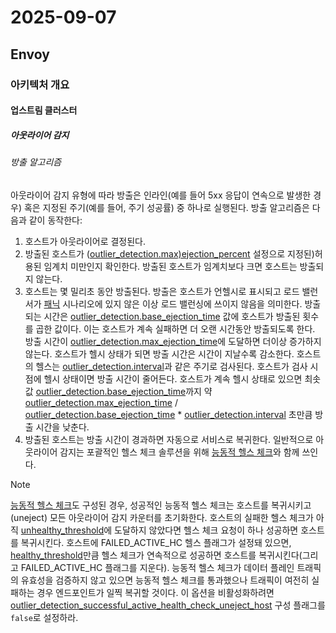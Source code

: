 # 2025-09-07

## Envoy

### 아키텍처 개요

#### 업스트림 클러스터

##### 아웃라이어 감지

###### 방출 알고리즘

아웃라이어 감지 유형에 따라 방출은 인라인(예를 들어 5xx 응답이 연속으로 발생한 경우) 혹은 지정된 주기(예를 들어, 주기 성공률) 중 하나로 실행된다. 방출 알고리즘은 다음과 같이 동작한다:

1. 호스트가 아웃라이어로 결정된다.
2. 방출된 호스트가 ([outlier_detection.max)ejection_percent][api-clusters-outlier-detection-max-ejection-percent] 설정으로 지정된)허용된 임계치 미만인지 확인한다. 방출된 호스트가 임계치보다 크면 호스트는 방출되지 않는다.
3. 호스트는 몇 밀리초 동안 방출된다. 방출은 호스트가 언헬시로 표시되고 로드 밸런서가 [패닉][arch-upstream-clusters-load-balancing-panic-threshold] 시나리오에 있지 않은 이상 로드 밸런싱에 쓰이지 않음을 의미한다. 방출되는 시간은 [outlier_detection.base_ejection_time][api-clusters-outlier-detection-base-ejection-time] 값에 호스트가 방출된 횟수를 곱한 값이다. 이는 호스트가 계속 실패하면 더 오랜 시간동안 방출되도록 한다. 방출 시간이 [outlier_detection.max_ejection_time][api-clusters-outlier-detection-max-ejection-time]에 도달하면 더이상 증가하지 않는다. 호스트가 헬시 상태가 되면 방출 시간은 시간이 지날수록 감소한다. 호스트의 헬스는 [outlier_detection.interval][api-clusters-outlier-detection-interval]과 같은 주기로 검사된다. 호스트가 검사 시점에 헬시 상태이면 방출 시간이 줄어든다. 호스트가 계속 헬시 상태로 있으면 최솟값 [outlier_detection.base_ejection_time][api-clusters-outlier-detection-base-ejection-time]까지 약 [outlier_detection.max_ejection_time][api-clusters-outlier-detection-max-ejection-time] / [outlier_detection.base_ejection_time][api-clusters-outlier-detection-base-ejection-time] * [outlier_detection.interval][api-clusters-outlier-detection-interval] 초만큼 방출 시간을 낮춘다.
4. 방출된 호스트는 방출 시간이 경과하면 자동으로 서비스로 복귀한다. 일반적으로 아웃라이어 감지는 포괄적인 헬스 체크 솔루션을 위해 [능동적 헬스 체크][arch-upstream-clusters-health-checking]와 함께 쓰인다.

> [!NOTE]
>
> [능동적 헬스 체크][arch-upstream-clusters-health-checking]도 구성된 경우, 성공적인 능동적 헬스 체크는 호스트를 복귀시키고(uneject) 모든 아웃라이어 감지 카운터를 초기화한다. 호스트의 실패한 헬스 체크가 아직 [unhealthy_threshold][api-clusters-health-check-unhealthy-threshold]에 도달하지 않았다면 헬스 체크 요청이 하나 성공하면 호스트를 복귀시킨다. 호스트에 FAILED_ACTIVE_HC 헬스 플래그가 설정돼 있으면, [healthy_threshold][api-clusters-health-check-healthy-threshold]만큼 헬스 체크가 연속적으로 성공하면 호스트를 복귀시킨다(그리고 FAILED_ACTIVE_HC 플래그를 지운다). 능동적 헬스 체크가 데이터 플레인 트래픽의 유효성을 검증하지 않고 있으면 능동적 헬스 체크를 통과했으나 트래픽이 여전히 실패하는 경우 엔드포인트가 일찍 복귀할 것이다. 이 옵션을 비활성화하려면 [outlier_detection_successful_active_health_check_uneject_host][api-clusters-outlier-detection-successful-active-health-check-uneject-host] 구성 플래그를 `false`로 설정하라.

[api-clusters-outlier-detection-max-ejection-percent]: https://www.envoyproxy.io/docs/envoy/latest/api-v3/config/cluster/v3/outlier_detection.proto#envoy-v3-api-field-config-cluster-v3-outlierdetection-max-ejection-percent
[arch-upstream-clusters-load-balancing-panic-threshold]: https://www.envoyproxy.io/docs/envoy/latest/intro/arch_overview/upstream/load_balancing/panic_threshold#arch-overview-load-balancing-panic-threshold
[api-clusters-outlier-detection-base-ejection-time]: https://www.envoyproxy.io/docs/envoy/latest/api-v3/config/cluster/v3/outlier_detection.proto#envoy-v3-api-field-config-cluster-v3-outlierdetection-base-ejection-time
[api-clusters-outlier-detection-max-ejection-time]: https://www.envoyproxy.io/docs/envoy/latest/api-v3/config/cluster/v3/outlier_detection.proto#envoy-v3-api-field-config-cluster-v3-outlierdetection-max-ejection-time
[api-clusters-outlier-detection-interval]: https://www.envoyproxy.io/docs/envoy/latest/api-v3/config/cluster/v3/outlier_detection.proto#envoy-v3-api-field-config-cluster-v3-outlierdetection-interval
[arch-upstream-clusters-health-checking]: https://www.envoyproxy.io/docs/envoy/latest/intro/arch_overview/upstream/health_checking#arch-overview-health-checking
[api-clusters-health-check-unhealthy-threshold]: https://www.envoyproxy.io/docs/envoy/latest/api-v3/config/core/v3/health_check.proto#envoy-v3-api-field-config-core-v3-healthcheck-unhealthy-threshold
[api-clusters-health-check-healthy-threshold]: https://www.envoyproxy.io/docs/envoy/latest/api-v3/config/core/v3/health_check.proto#envoy-v3-api-field-config-core-v3-healthcheck-healthy-threshold
[api-clusters-outlier-detection-successful-active-health-check-uneject-host]: https://www.envoyproxy.io/docs/envoy/latest/api-v3/config/cluster/v3/outlier_detection.proto#envoy-v3-api-field-config-cluster-v3-outlierdetection-successful-active-health-check-uneject-host
